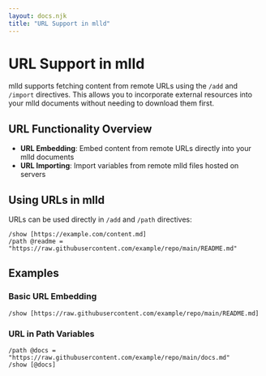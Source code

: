 ```yaml
---
layout: docs.njk
title: "URL Support in mlld"
---
```


# URL Support in mlld

mlld supports fetching content from remote URLs using the `/add` and `/import` directives. This allows you to incorporate external resources into your mlld documents without needing to download them first.

## URL Functionality Overview

- **URL Embedding**: Embed content from remote URLs directly into your mlld documents
- **URL Importing**: Import variables from remote mlld files hosted on servers

## Using URLs in mlld

URLs can be used directly in `/add` and `/path` directives:

```mlld
/show [https://example.com/content.md]
/path @readme = "https://raw.githubusercontent.com/example/repo/main/README.md"
```
## Examples

### Basic URL Embedding

```mlld
/show [https://raw.githubusercontent.com/example/repo/main/README.md]
```

### URL in Path Variables

```mlld
/path @docs = "https://raw.githubusercontent.com/example/repo/main/docs.md"
/show [@docs]
```

